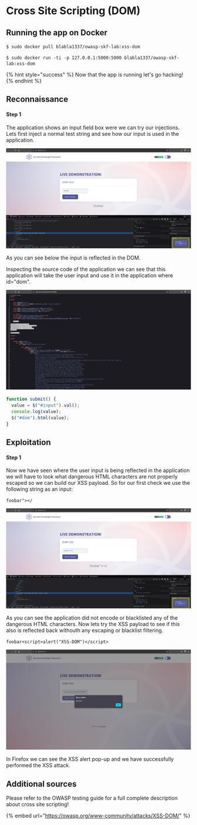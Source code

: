 # Cross Site Scripting \(DOM\)

## Running the app on Docker

```
$ sudo docker pull blabla1337/owasp-skf-lab:xss-dom
```

```
$ sudo docker run -ti -p 127.0.0.1:5000:5000 blabla1337/owasp-skf-lab:xss-dom
```

{% hint style="success" %}
Now that the app is running let's go hacking!
{% endhint %}

## Reconnaissance

#### Step 1

The application shows an input field box were we can try our injections. Lets first inject a normal test string and see how our input is used in the application.

![](https://raw.githubusercontent.com/blabla1337/skf-labs/master/.gitbook/assets/python/XSS-DOM/1.png)

As you can see below the input is reflected in the DOM.

Inspecting the source code of the application we can see that this application will take the user input and use it in the application where id="dom".

![](https://raw.githubusercontent.com/blabla1337/skf-labs/master/.gitbook/assets/python/XSS-DOM/2.png)

```javascript
function submit() {
  value = $("#input").val();
  console.log(value);
  $("#dom").html(value);
}
```

## Exploitation

#### Step 1

Now we have seen where the user input is being reflected in the application we will have to look what dangerous HTML characters are not properly escaped so we can build our XSS payload. So for our first check we use the following string as an input:

```text
foobar"></
```

![](https://raw.githubusercontent.com/blabla1337/skf-labs/master/.gitbook/assets/python/XSS-DOM/3.png)

As you can see the application did not encode or blacklisted any of the dangerous HTML characters. Now lets try the XSS payload to see if this also is reflected back withouth any escaping or blacklist filtering.

```text
foobar<script>alert("XSS-DOM")</script>
```

![](https://raw.githubusercontent.com/blabla1337/skf-labs/master/.gitbook/assets/python/XSS-DOM/4.png)

In Firefox we can see the XSS alert pop-up and we have successfully performed the XSS attack.

## Additional sources

Please refer to the OWASP testing guide for a full complete description about cross site scripting!

{% embed url="https://owasp.org/www-community/attacks/XSS-DOM/" %}
